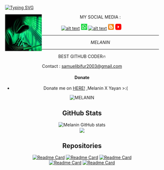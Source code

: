 [![Typing SVG](https://readme-typing-svg.herokuapp.com?color=D90000&lines=WELCOME+TO+MY+GITHUB+PROFILE)](https://git.io/typing-svg)



<img src="https://github.com/M3L4NIN-H4CK3R/MELANIN/blob/main/IMG_20220615_112256_180.jpg" width="120" height="120" align="left">
<center>


* MY SOCIAL MEDIA :

<a href="https://Instagram.com/iam_melanin_"><img src="https://disk.mediaindonesia.com/thumbs/1800x1200/news/2020/03/1e2c29c543e1c21f54846e7f3eae7c7e.jpg" alt="alt text" width="20" height="20"></a> 
<a href="https://wa.me/+2349060816396?text=Asalamualaikum+Melanin"><img src="https://github.com/Yayan-XD/Yayan-XD/blob/master/img/whatsapp.png" alt="alt text" width="20" height="20"></a>
<a href="https://www.facebook.com/Karma428"><img src="https://upload.wikimedia.org/wikipedia/commons/5/51/Facebook_f_logo_%282019%29.svg" alt="alt text" width="20" height="20"></a> <a href="https://squadcyberpeopleteam.blogspot.com/?m=1"><img src="https://github.com/Yayan-XD/Yayan-XD/blob/master/img/logo_blogspot_by_YayanXD.jpg" alt="alt text" width="20" height="20"></a> <a href=""><img src="https://github.com/Yayan-XD/Yayan-XD/blob/master/img/logo_yt_by_YayanXD.jpg" alt="alt text" width="20" height="20"></a> 
&nbsp;&nbsp;     &nbsp;&nbsp;    &nbsp;&nbsp;   &nbsp;&nbsp;   &nbsp;&nbsp;   
___
_MELANIN_
___


BEST GITHUB CODER🔥

Contact : samuelibifur2003@gmail.com

#### Donate

* Donate me on  <a href="https://wa.me/9060816396?text=Asalamualaikum+Karma">HERE!</a>
,Melanin X Yayan >:(

![ MELANIN ](https://github.com/M3L4NIN-H4CK3R/MELANIN/blob/main/79895188.png)
## GitHub Stats  

![Melanin GitHub stats](https://github-readme-stats.vercel.app/api?username=M3L4NIN-H4CK3R&show_icons=true&theme=chartreuse-dark)  
<a href="https://github.com/M3L4NIN-H4CK3R">
  <img align="center" src="https://github-readme-stats.anuraghazra1.vercel.app/api/top-langs/?username=M3L4NIN-H4CK3R&layout=compact&theme=radical" />
</a>

## Repositories  
[![Readme Card](https://github-readme-stats.vercel.app/api/pin/?username=M3L4NIN-H4CK3R&repo=CLONE&theme=chartreuse-dark)](https://github.com/M3L4NIN-H4CK3R/CLONE)
[![Readme Card](https://github-readme-stats.vercel.app/api/pin/?username=M3L4NIN-H4CK3R&repo=META&theme=chartreuse-dark)](https://github.com/M3L4NIN-H4CK3R/META)
[![Readme Card](https://github-readme-stats.vercel.app/api/pin/?username=M3L4NIN-H4CK3R&repo=TWITTER&theme=chartreuse-dark)](https://github.com/M3L4NIN-H4CK3R/TWITTER)  
[![Readme Card](https://github-readme-stats.vercel.app/api/pin/?username=M3L4NIN-H4CK3R&repo=CONVERT-TO-TOKEN&theme=chartreuse-dark)](https://github.com/M3L4NIN-H4CK3R/CONVERT-TO-TOKEN)
[![Readme Card](https://github-readme-stats.vercel.app/api/pin/?username=M3L4NIN-H4CK3R&repo=IG&theme=chartreuse-dark)](https://github.com/M3L4NIN-H4CK3R/IG)
